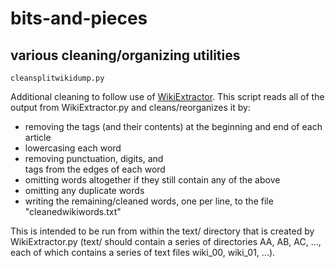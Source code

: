 # bits-and-pieces
## various cleaning/organizing utilities

```
cleansplitwikidump.py
```
Additional cleaning to follow use of [WikiExtractor](https://github.com/attardi/wikiextractor). This script reads all of the output from WikiExtractor.py and cleans/reorganizes it by:
- removing the <doc></doc> tags (and their contents) at the beginning and end of each article
- lowercasing each word
- removing punctuation, digits, and <br> tags from the edges of each word
- omitting words altogether if they still contain any of the above
- omitting any duplicate words
- writing the remaining/cleaned words, one per line, to the file "cleanedwikiwords.txt"

This is intended to be run from within the text/ directory that is created by WikiExtractor.py (text/ should contain a series of directories AA, AB, AC, ..., each of which contains a series of text files wiki_00, wiki_01, ...).


